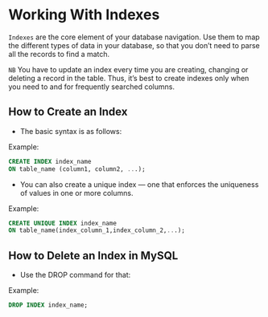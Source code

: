 # Working With Indexes

`Indexes` are the core element of your database navigation. Use them to map the different types of
data in your database, so that you don’t need to parse all the records to find a match.

`NB` You have to update an index every time you are creating, changing or deleting a record in the
table. Thus, it’s best to create indexes only when you need to and for frequently searched columns.

## How to Create an Index

- The basic syntax is as follows:

 Example:

 ```sql
 CREATE INDEX index_name
 ON table_name (column1, column2, ...);
 ```

- You can also create a unique index — one that enforces the uniqueness of values in one or more columns.

 Example:

 ```sql
 CREATE UNIQUE INDEX index_name
 ON table_name(index_column_1,index_column_2,...);
 ```

## How to Delete an Index in MySQL

- Use the DROP command for that:

 Example:

 ```sql
 DROP INDEX index_name;
 ```
